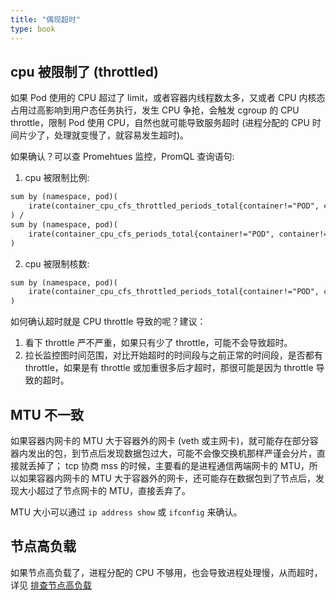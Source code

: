 ```yaml
---
title: "偶现超时"
type: book
---
```


## cpu 被限制了 (throttled)

如果 Pod 使用的 CPU 超过了 limit，或者容器内线程数太多，又或者 CPU 内核态占用过高影响到用户态任务执行，发生 CPU 争抢，会触发 cgroup 的 CPU throttle，限制 Pod 使用 CPU，自然也就可能导致服务超时 (进程分配的 CPU 时间片少了，处理就变慢了，就容易发生超时)。

如果确认？可以查 Promehtues 监控，PromQL 查询语句:

1. cpu 被限制比例:
```txt
sum by (namespace, pod)(
    irate(container_cpu_cfs_throttled_periods_total{container!="POD", container!=""}[5m])
) /
sum by (namespace, pod)(
    irate(container_cpu_cfs_periods_total{container!="POD", container!=""}[5m])
)
```

2. cpu 被限制核数:
```txt
sum by (namespace, pod)(
    irate(container_cpu_cfs_throttled_periods_total{container!="POD", container!="", cluster="$cluster"}[5m])
)
```

如何确认超时就是 CPU throttle 导致的呢？建议：
1. 看下 throttle 严不严重，如果只有少了 throttle，可能不会导致超时。
2. 拉长监控图时间范围，对比开始超时的时间段与之前正常的时间段，是否都有 throttle，如果是有 throttle 或加重很多后才超时，那很可能是因为 throttle 导致的超时。

## MTU 不一致

如果容器内网卡的 MTU 大于容器外的网卡 (veth 或主网卡)，就可能存在部分容器内发出的包，到节点后发现数据包过大，可能不会像交换机那样严谨会分片，直接就丢掉了； tcp 协商 mss 的时候，主要看的是进程通信两端网卡的 MTU，所以如果容器内网卡的 MTU 大于容器外的网卡，还可能存在数据包到了节点后，发现大小超过了节点网卡的 MTU，直接丢弃了。

MTU 大小可以通过 `ip address show` 或 `ifconfig` 来确认。

## 节点高负载

如果节点高负载了，进程分配的 CPU 不够用，也会导致进程处理慢，从而超时，详见 [排查节点高负载](https://imroc.cc/k8s/troubleshooting/high-load/)
